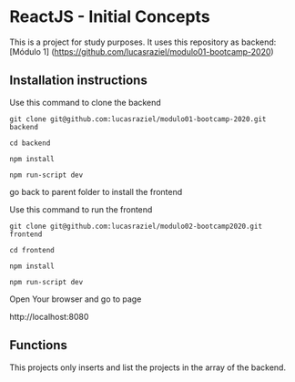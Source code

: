# ReactJS - Initial Concepts

This is a project for study purposes. It uses this repository as backend:
[Módulo 1] (https://github.com/lucasraziel/modulo01-bootcamp-2020)

## Installation instructions

Use this command to clone the backend

```
git clone git@github.com:lucasraziel/modulo01-bootcamp-2020.git backend

cd backend

npm install

npm run-script dev

```

go back to parent folder to install the frontend

Use this command to run the frontend

```
git clone git@github.com:lucasraziel/modulo02-bootcamp2020.git frontend

cd frontend

npm install

npm run-script dev

```

Open Your browser and go to page

http://localhost:8080


## Functions

This projects only inserts and list the projects in the array of the backend.
